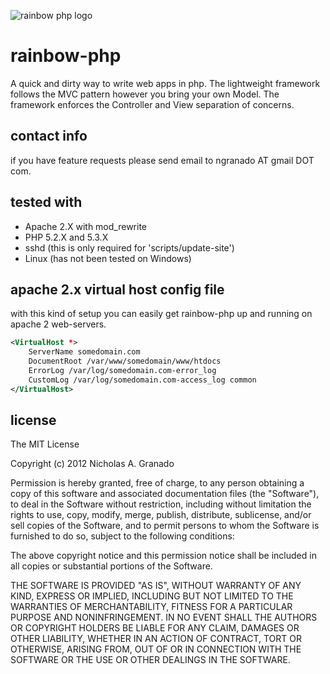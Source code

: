 ![rainbow php logo](http://farm5.static.flickr.com/4100/4765711425_3ba06eff1b.jpg)

rainbow-php
===========

A quick and dirty way to write web apps in php. The lightweight framework follows the MVC pattern however you bring your 
own Model. The framework enforces the Controller and View separation of concerns.

contact info
------------
if you have feature requests please send email to ngranado AT gmail DOT com.

tested with
-----------
* Apache 2.X with mod_rewrite
* PHP 5.2.X and 5.3.X
* sshd (this is only required for 'scripts/update-site')
* Linux (has not been tested on Windows)

apache 2.x virtual host config file
-----------------------------------
with this kind of setup you can easily get rainbow-php up and running on apache 2 web-servers.

```xml
<VirtualHost *>
    ServerName somedomain.com
    DocumentRoot /var/www/somedomain/www/htdocs
    ErrorLog /var/log/somedomain.com-error_log
    CustomLog /var/log/somedomain.com-access_log common
</VirtualHost>
```

license
-------
The MIT License

Copyright (c) 2012 Nicholas A. Granado

Permission is hereby granted, free of charge, to any person obtaining a copy
of this software and associated documentation files (the "Software"), to 
deal in the Software without restriction, including without limitation 
the rights to use, copy, modify, merge, publish, distribute, sublicense, 
and/or sell copies of the Software, and to permit persons to whom the 
Software is furnished to do so, subject to the following conditions:

The above copyright notice and this permission notice shall be included in
all copies or substantial portions of the Software.

THE SOFTWARE IS PROVIDED "AS IS", WITHOUT WARRANTY OF ANY KIND, EXPRESS OR
IMPLIED, INCLUDING BUT NOT LIMITED TO THE WARRANTIES OF MERCHANTABILITY,
FITNESS FOR A PARTICULAR PURPOSE AND NONINFRINGEMENT. IN NO EVENT SHALL THE
AUTHORS OR COPYRIGHT HOLDERS BE LIABLE FOR ANY CLAIM, DAMAGES OR OTHER
LIABILITY, WHETHER IN AN ACTION OF CONTRACT, TORT OR OTHERWISE, ARISING
FROM, OUT OF OR IN CONNECTION WITH THE SOFTWARE OR THE USE OR OTHER 
DEALINGS IN THE SOFTWARE.
